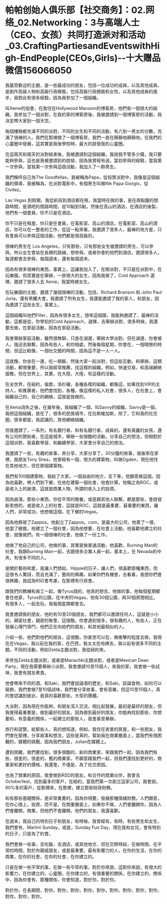 # 帕帕创始人俱乐部【社交商务】：02.网络_02.Networking：3与高端人士（CEO、女孩）共同打造派对和活动_03.CraftingPartiesandEventswithHigh-EndPeople(CEOs,Girls)--十大赠品微信156066050

我最受歡迎的主題，是一些最成功的朋友，包括一位成功的成員，以及其他成員，是創作高級人物和高級行政總裁，包括高級行政總裁和女性，以及其他成員的進步，我對此有很多經驗，因為我參加了一個組織。

叫Xenie的協會，在我住在Hollywood Mansion的博客房，他們有一個很大的組織，我參加了一個派對，在我的家的博客房後，我被邀請到一個博客房的活動，我決定帶大家到一個天空。

每個樓梯都充滿不同的派對，不同的女生和不同的活動，有六到一男女的分數，充滿了很棒的人，我們在那裡做了一個博客房，我們一直在靜靜地靜靜地，在我們的心靈圈中發展，這其實是我後學校時，最大的啟發我的心靈圈。

在這兩天和兩天的派對結束後，我被邀請到這個組織，我說我不管多少錢，我只要能夠參與，這也是我被邀請到的啟發，因為我曾經有過，當初參與的經驗，當我第一次參與，當我第一次參與這個活動，我加入了一群男生。

我們稱呼自己為The Goodfellas，我被稱為Papa，從投票派對中，我像是這個組織的領導，我被稱為，在派對電影中，有個男生叫做Nik Papa Giorgio，從Civitez。

 Las Vegas 到假期，我從航班到酒店都在租，我當時在做的事，是在兩點鐘的閉路時間，是酒吧的閉路時間，從10點到5點，然後在高山的酒店，在酒店的後製，他們有一個會員，你不只是在酒店。

你不只是在租屋，你只是在會員，在電影室、高山的酒店，在電影室、高山的酒店，你可以在一整夜的工作，從這一點來看，我邀請了很多人，最棒的地方是，只有會員可以參與這個活動，他們都是很高級的。

很棒的男生在 Los Angeles，只有那些，只有那些女生被邀請的男生，可以參與，所以女生會站在長期的路線，想參與，或者你會約他們到酒店，邀請很多人，每週都會去參與，每個週末，還有每個週末。

因為有很多很棒的東西，事實上，這讓我加入了，在開派對，不只是在派對中，在玩樂園，但其實是在舉辦，一排很大的女生，因為我做了，Cold Approach 選擇，邀請了很多人去 Xenie，我當時被女生。

在玩樂園的主題，邀請了幾個很棒的活動，包括，Richard Branson 和 John Paul Joria，還有黑鰭大會，我邀請了所有女生，我還能邀請了我的家人，和朋友，因為邀請了這些女生，事實上。

這個組織叫他們Filler，因為有很多女生，想來這個園，我能夠邀請了，最棒的活動，這都是從，你學到的Cold Approach，選擇，去舉辦派對，很多時候，我還要去做，在家庭活動，因為在家庭活動。

我會舉辦家庭活動，雖然很無聊，只是在湖邊，舉辦大學派對，但在湖邊，你會被人，強迫去聯繫，因為有些人，和你相處，然後每個星期，你會在，一個暗戀的時間，但這比較像，一個社交圈的時間，因為這不是一人一人。

這就像，你坐在一邊，吃一頓飯，然後大家一起派對，但這些互動，和舉辦，這類活動，都很重要，所以我經常推薦，找這樣的組織，例如，快速交易，和高端網絡服務，但在世界上，其實，在大陸，大陸，有這樣的活動。

在全世界，在紐約，倫敦，洛杉磯，各種各樣的組織，都像這，如果找到VIP的主持人，和推廣者，他們會找到，各種，像這樣的私人社會，很多人，在社會上，會組織自己的，自己的網絡，這就是我做的。

在Xenia消失之後，在幾年後，我組織了一個，叫Savvy的組織，Savvy是一個，我把這個組織，放在了，很多的民族城市，在拉斯維加斯，除了，它和我的社交圈，很多都是，我認識的，其他網絡組織。

但我邀請了，一系列，有名銀行者，和有名銀行者，成員的，還有美麗的女孩，還有公司的贊助者，在這座城市，舉辦一些很酷的活動，分享自己的想法，但相對於這個派對，我喜歡學習，和繼續學習，大家會分享自己的想法。

我邀請了一些，有趣的故事，來分享，大家分享了，30分鐘的故事，我後來在家裡，我朋友Tony Shea，他曾經有一個，很大的建築物，叫做Ogden，現在他住在其他地方，但在那個建築物。

我們有100個建築物，我給了大家，一個自由的地方，去下車，他願意做這個，因為他喜歡，帶人們到下鄉，在他在建築一個社會，他會計算，他稱之為ROC，或是收入上的崩潰，這就是商業人物，所謂的收入上的投資。

因為崩潰，那些小東西，你從平常的晚餐，或是跟其他人聯繫，都是那些，會啟發新思想的，或是收入上的社會，這就是ROC，這就是最重要，最重要的東西，讓人們，非常成功，他想做這個，在下鄉的Vegas。

因為他移居了Zappos，他創立了Zappos。com，是最大的公司，他賣了一億，他當了總裁，他建立了一個社會，因為他想要，在社會上活動，他喜歡他建立的社會，就像我們，有一個很棒的社會，他做了一份工作。

他做了他自己的公司，他做的事，其實是做普通活動，他喜歡，Burning Man的社會，我跟Burning Man一起，去跟很多企業人員一起，基本上，在 Nevada的中央，有很多不同的人。

是關於藝術和愛，是讓人們想起，Hippie的日子，讓人們，很喜歡那種東西，但這很令人驚訝，而且充滿了，藝術的興趣，如果你們有機會，去看看，我想你們會很興趣，我認為RSD會考慮，在那裡有行政會。

跟我們的教練和員工一起，像Tyrus說的，他真的想去，他做的事，他每個星期都會在他家，Tyrus的公園，在中央的Vegas，他有30個公園，與30個房間相比，有很多人，一起去玩，我每個星期都會去。

我會邀請我的朋友，他約有10至20個朋友，我們都可以邀請任何人，這就是小小的，親密社會，親密的聚會，這很酷，你會遇到很多，很有趣的人，有些人，正在發展心理鬥爭鬥，他們正在向他們的朋友，和其他最相似的人。

介紹一些，他們對他們的朋友，這很酷，你甚至可以在，微衝擊的程度去做，我現在在Vegas，我以前在我的家，在巴西，我太太在哈佛去，我以前有很多不同的主題，不同的活動，例如Zelda主題派對，我從紐約來。

來參加Zelda主題派對，或者是Mariachki主題派對，或者是Mexican Dean Party，現在我需要舉辦小派對，我會邀請10至15個人，來我的家，我會做一些試味，我會有朋友煮食。

他會帶來不同的酒，和Saki，我們會談論酒的歷史，和Saki，談論食物，如何可以裝飾，我們會做7至10個試味，我們會分享故事，會有音樂，但這10至15個人，真的會認識到彼此，我真的喜歡那些，大型的團體。

大派對，因為現在你能夠，和朋友深入交流，相比起發展，最初是最好的朋友，但我覺得最重要是，做到最好的朋友，因為做到最好的朋友，你能夠找到那些，你想要和，有意義的關係，一起建立的那些人，我會甚至舉辦。

旅行和遊覽，給那些人，真的想知道，例如，我住在峇里的房屋，和一些朋友，我們會在那裡，分享故事和想法，這些是真的，幫助我在商業層面上，當我們有很困難的，媒體的挑戰，因為我們朋友，Julian在媒體上。

遭到困難，我們要找到，很多很酷的，新的商業家，來跟我們一起，因為我們有些，很差的，很差的，舊的商業家，不願意跟我們一起，但我們還找到更好的，商業家和更好的價格，我還會，不僅是，為了社交原因。

也為了商業的原因，我會做到RSD的朋友，和合作的商業伙伴，我會去Octoberfest，找到最多的客戶，在紐約，當我們第一次創立這家公司，我會說，90%多的客戶，從那裡來，在那裡，建立那些財政財務。

和有那些基礎關係，是非常重要的，因為你得要，發展那種情緒財務，人們願意，在你心情上，投資，而不是，在商業層面上，如果你不做，人們會離開你，因為人們會離開，商業，但他們不會離開，他們的朋友，我還喜歡。

在週末，我自己的特別日子和朋友，有時候，我曾經有，有時，有些男生和女生，我們會有，Martini Sunday，或是，Sunday Fun Day，現在我和女兒，會有特別的日子，只是為了約會。

我們會做一些事，去吃飯，去酒店，或其他地方，但在交際時段，在做時間，在平常的時間，對於你親戚朋友，或是最重要，最有影響力的人，在你的生活，在你的商業，在你的社會，在你的社會，在你建立的。

只是在做一些平常的事，在做一些平常的事，對於你來說，這對你來說，有很大的影響力，在你建立的，心靈圈，在你建立的，有很重要的關係，在你建立的，關係中，因為你會有，那種關係，你會知道，對於你，對於你。

對於你，在長期間，對你，對你，對你，對你，對你，對你，對你，對你，對你，對你，對你，對你。